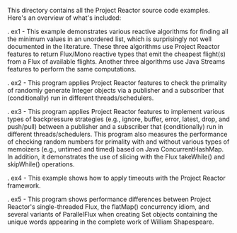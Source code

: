 This directory contains all the Project Reactor source code examples.
Here's an overview of what's included:

. ex1 - This example demonstrates various reactive algorithms for
        finding all the minimum values in an unordered list, which is
        surprisingly not well documented in the literature.  These
        three algorithms use Project Reactor features to return
        Flux/Mono reactive types that emit the cheapest flight(s) from
        a Flux of available flights.  Another three algorithms use
        Java Streams features to perform the same computations.

. ex2 - This program applies Project Reactor features to check the
        primality of randomly generate Integer objects via a publisher
        and a subscriber that (conditionally) run in different
        threads/schedulers.

. ex3 - This program applies Project Reactor features to implement
        various types of backpressure strategies (e.g., ignore,
        buffer, error, latest, drop, and push/pull) between a
        publisher and a subscriber that (conditionally) run in
        different threads/schedulers.  This program also measures the
        performance of checking random numbers for primality with and
        without various types of memoizers (e.g., untimed and timed)
        based on Java ConcurrentHashMap.  In addition, it demonstrates
        the use of slicing with the Flux takeWhile() and skipWhile()
        operations.

. ex4 - This example shows how to apply timeouts with the Project
        Reactor framework.
  
. ex5 - This program shows performance differences between Project
        Reactor's single-threaded Flux, the flatMap() concurrency
        idiom, and several variants of ParallelFlux when creating Set
        objects containing the unique words appearing in the complete
        work of William Shapespeare.
